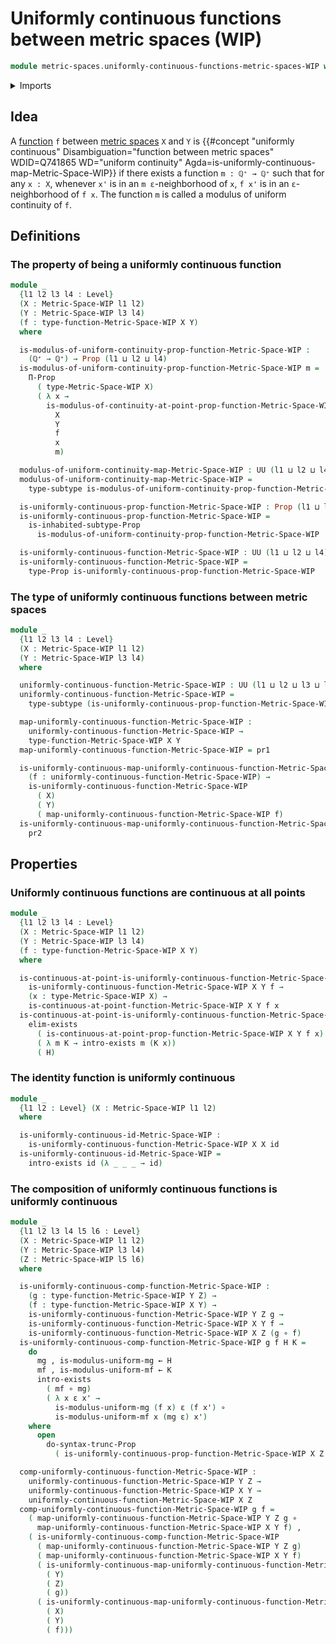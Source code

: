# Uniformly continuous functions between metric spaces (WIP)

```agda
module metric-spaces.uniformly-continuous-functions-metric-spaces-WIP where
```

<details><summary>Imports</summary>

```agda
open import elementary-number-theory.positive-rational-numbers

open import foundation.dependent-pair-types
open import foundation.existential-quantification
open import foundation.function-types
open import foundation.inhabited-subtypes
open import foundation.propositional-truncations
open import foundation.propositions
open import foundation.subtypes
open import foundation.universe-levels

open import logic.functoriality-existential-quantification

open import metric-spaces.continuous-functions-metric-spaces-WIP
open import metric-spaces.metric-spaces-WIP
```

</details>

## Idea

A [function](metric-spaces.functions-metric-spaces.md) `f` between
[metric spaces](metric-spaces.metric-spaces.md) `X` and `Y` is
{{#concept "uniformly continuous" Disambiguation="function between metric spaces" WDID=Q741865 WD="uniform continuity" Agda=is-uniformly-continuous-map-Metric-Space-WIP}}
if there exists a function `m : ℚ⁺ → ℚ⁺` such that for any `x : X`, whenever
`x'` is in an `m ε`-neighborhood of `x`, `f x'` is in an `ε`-neighborhood of
`f x`. The function `m` is called a modulus of uniform continuity of `f`.

## Definitions

### The property of being a uniformly continuous function

```agda
module _
  {l1 l2 l3 l4 : Level}
  (X : Metric-Space-WIP l1 l2)
  (Y : Metric-Space-WIP l3 l4)
  (f : type-function-Metric-Space-WIP X Y)
  where

  is-modulus-of-uniform-continuity-prop-function-Metric-Space-WIP :
    (ℚ⁺ → ℚ⁺) → Prop (l1 ⊔ l2 ⊔ l4)
  is-modulus-of-uniform-continuity-prop-function-Metric-Space-WIP m =
    Π-Prop
      ( type-Metric-Space-WIP X)
      ( λ x →
        is-modulus-of-continuity-at-point-prop-function-Metric-Space-WIP
          X
          Y
          f
          x
          m)

  modulus-of-uniform-continuity-map-Metric-Space-WIP : UU (l1 ⊔ l2 ⊔ l4)
  modulus-of-uniform-continuity-map-Metric-Space-WIP =
    type-subtype is-modulus-of-uniform-continuity-prop-function-Metric-Space-WIP

  is-uniformly-continuous-prop-function-Metric-Space-WIP : Prop (l1 ⊔ l2 ⊔ l4)
  is-uniformly-continuous-prop-function-Metric-Space-WIP =
    is-inhabited-subtype-Prop
      is-modulus-of-uniform-continuity-prop-function-Metric-Space-WIP

  is-uniformly-continuous-function-Metric-Space-WIP : UU (l1 ⊔ l2 ⊔ l4)
  is-uniformly-continuous-function-Metric-Space-WIP =
    type-Prop is-uniformly-continuous-prop-function-Metric-Space-WIP
```

### The type of uniformly continuous functions between metric spaces

```agda
module _
  {l1 l2 l3 l4 : Level}
  (X : Metric-Space-WIP l1 l2)
  (Y : Metric-Space-WIP l3 l4)
  where

  uniformly-continuous-function-Metric-Space-WIP : UU (l1 ⊔ l2 ⊔ l3 ⊔ l4)
  uniformly-continuous-function-Metric-Space-WIP =
    type-subtype (is-uniformly-continuous-prop-function-Metric-Space-WIP X Y)

  map-uniformly-continuous-function-Metric-Space-WIP :
    uniformly-continuous-function-Metric-Space-WIP →
    type-function-Metric-Space-WIP X Y
  map-uniformly-continuous-function-Metric-Space-WIP = pr1

  is-uniformly-continuous-map-uniformly-continuous-function-Metric-Space-WIP :
    (f : uniformly-continuous-function-Metric-Space-WIP) →
    is-uniformly-continuous-function-Metric-Space-WIP
      ( X)
      ( Y)
      ( map-uniformly-continuous-function-Metric-Space-WIP f)
  is-uniformly-continuous-map-uniformly-continuous-function-Metric-Space-WIP =
    pr2
```

## Properties

### Uniformly continuous functions are continuous at all points

```agda
module _
  {l1 l2 l3 l4 : Level}
  (X : Metric-Space-WIP l1 l2)
  (Y : Metric-Space-WIP l3 l4)
  (f : type-function-Metric-Space-WIP X Y)
  where

  is-continuous-at-point-is-uniformly-continuous-function-Metric-Space-WIP :
    is-uniformly-continuous-function-Metric-Space-WIP X Y f →
    (x : type-Metric-Space-WIP X) →
    is-continuous-at-point-function-Metric-Space-WIP X Y f x
  is-continuous-at-point-is-uniformly-continuous-function-Metric-Space-WIP H x =
    elim-exists
      ( is-continuous-at-point-prop-function-Metric-Space-WIP X Y f x)
      ( λ m K → intro-exists m (K x))
      ( H)
```

### The identity function is uniformly continuous

```agda
module _
  {l1 l2 : Level} (X : Metric-Space-WIP l1 l2)
  where

  is-uniformly-continuous-id-Metric-Space-WIP :
    is-uniformly-continuous-function-Metric-Space-WIP X X id
  is-uniformly-continuous-id-Metric-Space-WIP =
    intro-exists id (λ _ _ _ → id)
```

### The composition of uniformly continuous functions is uniformly continuous

```agda
module _
  {l1 l2 l3 l4 l5 l6 : Level}
  (X : Metric-Space-WIP l1 l2)
  (Y : Metric-Space-WIP l3 l4)
  (Z : Metric-Space-WIP l5 l6)
  where

  is-uniformly-continuous-comp-function-Metric-Space-WIP :
    (g : type-function-Metric-Space-WIP Y Z) →
    (f : type-function-Metric-Space-WIP X Y) →
    is-uniformly-continuous-function-Metric-Space-WIP Y Z g →
    is-uniformly-continuous-function-Metric-Space-WIP X Y f →
    is-uniformly-continuous-function-Metric-Space-WIP X Z (g ∘ f)
  is-uniformly-continuous-comp-function-Metric-Space-WIP g f H K =
    do
      mg , is-modulus-uniform-mg ← H
      mf , is-modulus-uniform-mf ← K
      intro-exists
        ( mf ∘ mg)
        ( λ x ε x' →
          is-modulus-uniform-mg (f x) ε (f x') ∘
          is-modulus-uniform-mf x (mg ε) x')
    where
      open
        do-syntax-trunc-Prop
          ( is-uniformly-continuous-prop-function-Metric-Space-WIP X Z (g ∘ f))

  comp-uniformly-continuous-function-Metric-Space-WIP :
    uniformly-continuous-function-Metric-Space-WIP Y Z →
    uniformly-continuous-function-Metric-Space-WIP X Y →
    uniformly-continuous-function-Metric-Space-WIP X Z
  comp-uniformly-continuous-function-Metric-Space-WIP g f =
    ( map-uniformly-continuous-function-Metric-Space-WIP Y Z g ∘
      map-uniformly-continuous-function-Metric-Space-WIP X Y f) ,
    ( is-uniformly-continuous-comp-function-Metric-Space-WIP
      ( map-uniformly-continuous-function-Metric-Space-WIP Y Z g)
      ( map-uniformly-continuous-function-Metric-Space-WIP X Y f)
      ( is-uniformly-continuous-map-uniformly-continuous-function-Metric-Space-WIP
        ( Y)
        ( Z)
        ( g))
      ( is-uniformly-continuous-map-uniformly-continuous-function-Metric-Space-WIP
        ( X)
        ( Y)
        ( f)))
```
